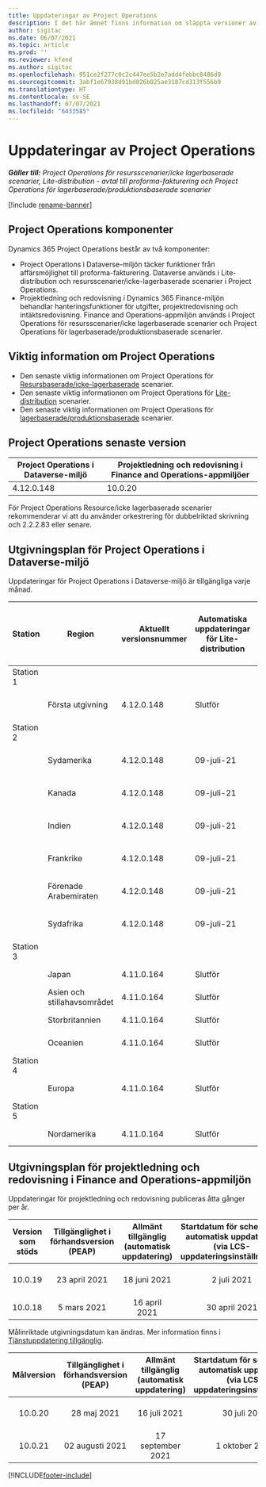 ```yaml
---
title: Uppdateringar av Project Operations
description: I det här ämnet finns information om släppta versioner av Dynamics 365 Project Operations.
author: sigitac
ms.date: 06/07/2021
ms.topic: article
ms.prod: ''
ms.reviewer: kfend
ms.author: sigitac
ms.openlocfilehash: 951ce2f277c0c2c447ee5b2e7add4febbc8486d9
ms.sourcegitcommit: 3abf1e67938d91bd826b025ae3187cd313f556b9
ms.translationtype: HT
ms.contentlocale: sv-SE
ms.lasthandoff: 07/07/2021
ms.locfileid: "6433585"
---
```

# <a name="project-operations-updates"></a>Uppdateringar av Project Operations

_**Gäller till:** Project Operations för resursscenarier/icke lagerbaserade scenarier, Lite-distribution - avtal till proforma-fakturering och Project Operations för lagerbaserade/produktionsbaserade scenarier_

[!include [rename-banner](~/includes/cc-data-platform-banner.md)]

## <a name="project-operations-components"></a>Project Operations komponenter

Dynamics 365 Project Operations består av två komponenter:

- Project Operations i Dataverse-miljön täcker funktioner från affärsmöjlighet till proforma-fakturering. Dataverse används i Lite-distribution och resursscenarier/icke-lagerbaserade scenarier i Project Operations.
- Projektledning och redovisning i Dynamics 365 Finance-miljön behandlar hanteringsfunktioner för utgifter, projektredovisning och intäktsredovisning. Finance and Operations-appmiljön används i Project Operations för resursscenarier/icke lagerbaserade scenarier och Project Operations för lagerbaserade/produktionsbaserade scenarier.

## <a name="project-operations-release-notes"></a>Viktig information om Project Operations
- Den senaste viktig informationen om Project Operations för [Resursbaserade/icke-lagerbaserade](whats-new-july-2021-resource-based.md) scenarier.
- Den senaste viktig informationen om Project Operations för [Lite-distribution](../pro/whats-new/whats-new-july-2021-lite.md) scenarier.
- Den senaste viktig informationen om Project Operations för [lagerbaserade/produktionsbaserade](../prod-pma/whats-new/whats-new-jul-2021-stocked.md) scenarier.

## <a name="project-operations-latest-version"></a>Project Operations senaste version

| Project Operations i Dataverse-miljö | Projektledning och redovisning i Finance and Operations-appmiljöer | 
| --- | --- |
| 4.12.0.148 | 10.0.20 |

För Project Operations Resource/icke lagerbaserade scenarier rekommenderar vi att du använder orkestrering för dubbelriktad skrivning och 2.2.2.83 eller senare.

## <a name="release-schedule-for-project-operations-on-dataverse-environment"></a>Utgivningsplan för Project Operations i Dataverse-miljö

Uppdateringar för Project Operations i Dataverse-miljö är tillgängliga varje månad. 

| Station | Region | Aktuellt versionsnummer | Automatiska uppdateringar för Lite-distribution | Automatiska uppdateringar för distribution av resurser/icke-lager | Nästa versionsnummer | Nästa version är vanligtvis tillgänglig |
|-----------|-----------------------|-----------------|--------------|---------------------|---------------------|---------------------|
| Station 1 |   &nbsp;              |    &nbsp;       | &nbsp;       |      &nbsp;         |      &nbsp;         |      &nbsp;         |
|   &nbsp;  | Första utgivning         |  4.12.0.148     | Slutför     | 09-juli-21          | TBD                 | 06-augusti-21        |
| Station 2 |   &nbsp;              |    &nbsp;       | &nbsp;       |      &nbsp;         |      &nbsp;         |      &nbsp;         |
|   &nbsp;  | Sydamerika         |  4.12.0.148     | 09-juli-21   | 16-juli-21          | TBD                 | 06-augusti-21        |
|    &nbsp; | Kanada                |  4.12.0.148     | 09-juli-21   | 16-juli-21          | TBD                 | 06-augusti-21        |
|   &nbsp;  | Indien                 |  4.12.0.148     | 09-juli-21   | 16-juli-21          | TBD                 | 06-augusti-21        |
|   &nbsp;  | Frankrike                |  4.12.0.148     | 09-juli-21   | 16-juli-21          | TBD                 | 06-augusti-21        |
|   &nbsp;  | Förenade Arabemiraten  |  4.12.0.148     | 09-juli-21   | 16-juli-21          | TBD                 | 06-augusti-21        |
|   &nbsp;  | Sydafrika          |  4.12.0.148     | 09-juli-21   | 16-juli-21          | TBD                 | 06-augusti-21        |
| Station 3 |      &nbsp;           |     &nbsp;      |     &nbsp;   |      &nbsp;         |      &nbsp;         |      &nbsp;         |
|   &nbsp;  | Japan                 |  4.11.0.164     | Slutför     | Slutför            | 4.12.0.148          | 09-juli-21          |
|   &nbsp;  | Asien och stillahavsområdet          |  4.11.0.164     | Slutför     | Slutför            | 4.12.0.148          | 09-juli-21          |
|   &nbsp;  | Storbritannien         |  4.11.0.164     | Slutför     | Slutför            | 4.12.0.148          | 09-juli-21          |
|   &nbsp;  | Oceanien               |  4.11.0.164     | Slutför     | Slutför            | 4.12.0.148          | 09-juli-21          |
| Station 4 |     &nbsp;            |     &nbsp;      |     &nbsp;   |      &nbsp;         |      &nbsp;         |      &nbsp;         |
|   &nbsp;  | Europa                |  4.11.0.164     | Slutför     | Slutför            | 4.12.0.148          | 16-juli-21          |
| Station 5 |     &nbsp;            |     &nbsp;      |     &nbsp;   |      &nbsp;         |      &nbsp;         |      &nbsp;         |
|   &nbsp;  | Nordamerika         |  4.11.0.164     | Slutför     | 09-juli-21          | 4.12.0.148          | 23-juli-21          |



## <a name="release-schedule-for-project-management-and-accounting-in-the-finance-and-operations-apps-environment"></a>Utgivningsplan för projektledning och redovisning i Finance and Operations-appmiljön

Uppdateringar för projektledning och redovisning publiceras åtta gånger per år.

|          Version som stöds          | Tillgänglighet i förhandsversion (PEAP) | Allmänt tillgänglig (automatisk uppdatering) | Startdatum för schema för automatisk uppdatering (via LCS-uppdateringsinställningar) |   Slut på tjänsten   |
|:-------------------------:|:---------------------------:|:---------------------------------:|:--------------------------------------------------------------------:|:------------------:|
|          10.0.19          |        23 april 2021       |            18 juni 2021           |                             2 juli 2021                             | 17 september 2021 |
|          10.0.18          |        5 mars 2021        |           16 april 2021          |                            30 april 2021                            |    16 juli 2021   |


Målinriktade utgivningsdatum kan ändras. Mer information finns i [Tjänstuppdatering tillgänglig](/dynamics365/fin-ops-core/fin-ops/get-started/public-preview-releases?toc=%2fdynamics365%2ffinance%2ftoc.json).

|          Målversion          | Tillgänglighet i förhandsversion (PEAP) | Allmänt tillgänglig (automatisk uppdatering) | Startdatum för schema för automatisk uppdatering (via LCS-uppdateringsinställningar) |   Slut på tjänsten   |
|:-------------------------:|:---------------------------:|:---------------------------------:|:--------------------------------------------------------------------:|:------------------:|
|          10.0.20          |         28 maj 2021        |           16 juli 2021           |                             30 juli 2021                             |  22 oktober 2021  |
|          10.0.21          |         02 augusti 2021     |           17 september 2021      |                             1 oktober 2021                           |  10 december 2021  |


[!INCLUDE[footer-include](../includes/footer-banner.md)]

